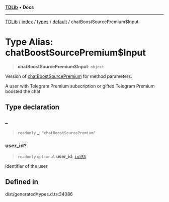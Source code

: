 [**TDLib**](../../../../../../README.md) • **Docs**

***

[TDLib](../../../../../../modules.md) / [index](../../../../../README.md) / [types](../../../README.md) / [default](../README.md) / chatBoostSourcePremium$Input

# Type Alias: chatBoostSourcePremium$Input

> **chatBoostSourcePremium$Input**: `object`

Version of [chatBoostSourcePremium](chatBoostSourcePremium.md) for method parameters.

A user with Telegram Premium subscription or gifted Telegram Premium boosted the chat

## Type declaration

### \_

> `readonly` **\_**: `"chatBoostSourcePremium"`

### user\_id?

> `readonly` `optional` **user\_id**: [`int53`](int53-1.md)

Identifier of the user

## Defined in

dist/generated/types.d.ts:34086
